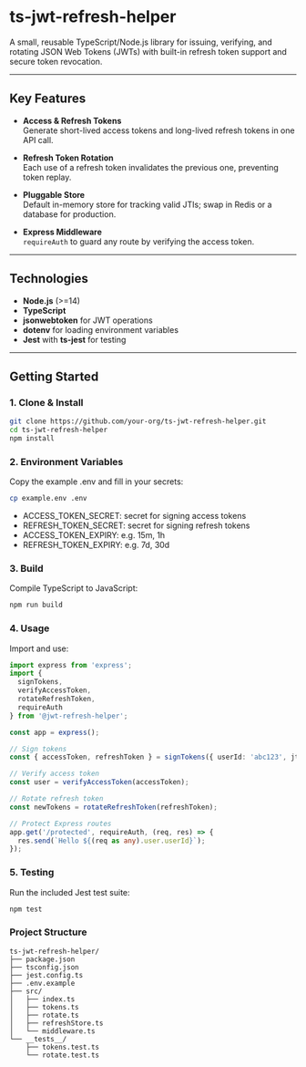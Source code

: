 # ts-jwt-refresh-helper

A small, reusable TypeScript/Node.js library for issuing, verifying, and rotating JSON Web Tokens (JWTs) with built-in refresh token support and secure token revocation.

---

## Key Features

- **Access & Refresh Tokens**  
  Generate short-lived access tokens and long-lived refresh tokens in one API call.

- **Refresh Token Rotation**  
  Each use of a refresh token invalidates the previous one, preventing token replay.

- **Pluggable Store**  
  Default in-memory store for tracking valid JTIs; swap in Redis or a database for production.

- **Express Middleware**  
  `requireAuth` to guard any route by verifying the access token.

---

## Technologies

- **Node.js** (>=14)  
- **TypeScript**  
- **jsonwebtoken** for JWT operations  
- **dotenv** for loading environment variables  
- **Jest** with **ts-jest** for testing  

---

## Getting Started

### 1. Clone & Install

```bash
git clone https://github.com/your-org/ts-jwt-refresh-helper.git
cd ts-jwt-refresh-helper
npm install
```

### 2. Environment Variables

Copy the example .env and fill in your secrets:
```bash
cp example.env .env
```

- ACCESS_TOKEN_SECRET: secret for signing access tokens
- REFRESH_TOKEN_SECRET: secret for signing refresh tokens
- ACCESS_TOKEN_EXPIRY: e.g. 15m, 1h
- REFRESH_TOKEN_EXPIRY: e.g. 7d, 30d

### 3. Build

Compile TypeScript to JavaScript:
```bash
npm run build
```

### 4. Usage

Import and use:
```ts
import express from 'express';
import {
  signTokens,
  verifyAccessToken,
  rotateRefreshToken,
  requireAuth
} from '@jwt-refresh-helper';

const app = express();

// Sign tokens
const { accessToken, refreshToken } = signTokens({ userId: 'abc123', jti: 'initial-jti' });

// Verify access token
const user = verifyAccessToken(accessToken);

// Rotate refresh token
const newTokens = rotateRefreshToken(refreshToken);

// Protect Express routes
app.get('/protected', requireAuth, (req, res) => {
  res.send(`Hello ${(req as any).user.userId}`);
});
```
### 5. Testing

Run the included Jest test suite:
```bash
npm test
```

### Project Structure
```psql
ts-jwt-refresh-helper/
├── package.json
├── tsconfig.json
├── jest.config.ts
├── .env.example
├── src/
│   ├── index.ts
│   ├── tokens.ts
│   ├── rotate.ts
│   ├── refreshStore.ts
│   └── middleware.ts
└── __tests__/
    ├── tokens.test.ts
    └── rotate.test.ts
```
